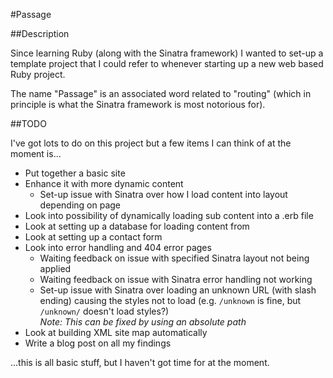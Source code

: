#Passage

##Description

Since learning Ruby (along with the Sinatra framework) I wanted to set-up a template project that I could refer to whenever starting up a new web based Ruby project.

The name "Passage" is an associated word related to "routing" (which in principle is what the Sinatra framework is most notorious for).

##TODO

I've got lots to do on this project but a few items I can think of at the moment is...

* Put together a basic site
* Enhance it with more dynamic content
    * Set-up issue with Sinatra over how I load content into layout depending on page
* Look into possibility of dynamically loading sub content into a .erb file
* Look at setting up a database for loading content from
* Look at setting up a contact form
* Look into error handling and 404 error pages
    * Waiting feedback on issue with specified Sinatra layout not being applied
    * Waiting feedback on issue with Sinatra error handling not working
    * Set-up issue with Sinatra over loading an unknown URL (with slash ending) causing the styles not to load
    (e.g. `/unknown` is fine, but `/unknown/` doesn't load styles?)      
    *Note: This can be fixed by using an absolute path*
* Look at building XML site map automatically
* Write a blog post on all my findings

...this is all basic stuff, but I haven't got time for at the moment.